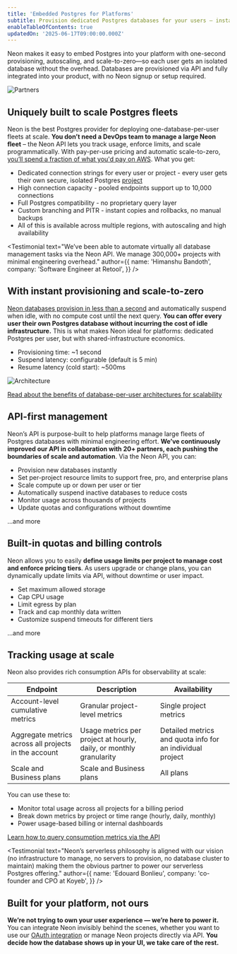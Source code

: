 ```yaml
---
title: 'Embedded Postgres for Platforms'
subtitle: Provision dedicated Postgres databases for your users — instantly, affordably, and at scale
enableTableOfContents: true
updatedOn: '2025-06-17T09:00:00.000Z'
---
```


Neon makes it easy to embed Postgres into your platform with one-second provisioning, autoscaling, and scale-to-zero—so each user gets an isolated database without the overhead. Databases are provisioned via API and fully integrated into your product, with no Neon signup or setup required.

![Partners](/images/pages/platforms/partners.jpg)

<CTA title="" description="Our Solutions Engineers have helped platforms like yours embed Postgres at scale. Tell us about your use case—we’ll help you design the right approach." buttonText="Meet with us" buttonUrl="/contact-sales" />

## Uniquely built to scale Postgres fleets

Neon is the best Postgres provider for deploying one-database-per-user fleets at scale. **You don’t need a DevOps team to manage a large Neon fleet** – the Neon API lets you track usage, enforce limits, and scale programmatically. With pay-per-use pricing and automatic scale-to-zero, [you’ll spend a fraction of what you'd pay on AWS](/cost-fleets). What you get:

- Dedicated connection strings for every user or project - every user gets their own secure, isolated Postgres [project](/docs/manage/projects)
- High connection capacity - pooled endpoints support up to 10,000 connections
- Full Postgres compatibility - no proprietary query layer
- Custom branching and PITR - instant copies and rollbacks, no manual backups
- All of this is available across multiple regions, with autoscaling and high availability

<Testimonial
text="We’ve been able to automate virtually all database management tasks via the Neon API. We manage 300,000+ projects with minimal engineering overhead."
author={{
name: 'Himanshu Bandoth',
company: 'Software Engineer at Retool',
}}
/>

## With instant provisioning and scale-to-zero

[Neon databases provision in less than a second](https://github.com/neondatabase/instant-postgres?tab=readme-ov-file#instant-postgres) and automatically suspend when idle, with no compute cost until the next query. **You can offer every user their own Postgres database without incurring the cost of idle infrastructure.** This is what makes Neon ideal for platforms: dedicated Postgres per user, but with shared-infrastructure economics.

- Provisioning time: ~1 second
- Suspend latency: configurable (default is 5 min)
- Resume latency (cold start): ~500ms

![Architecture](/images/pages/platforms/architecture.jpg)

[Read about the benefits of database-per-user architectures for scalability](/docs/use-cases/database-per-user#database-per-user)

## API-first management

Neon’s API is purpose-built to help platforms manage large fleets of Postgres databases with minimal engineering effort. **We’ve continuously improved our API in collaboration with 20+ partners, each pushing the boundaries of scale and automation**. Via the Neon API, you can:

- Provision new databases instantly
- Set per-project resource limits to support free, pro, and enterprise plans
- Scale compute up or down per user or tier
- Automatically suspend inactive databases to reduce costs
- Monitor usage across thousands of projects
- Update quotas and configurations without downtime

…and more

<MegaLink tag="Case Study" title="Retool uses the Neon API to manage over 300,000 databases with just one engineer — handling everything from provisioning to quota enforcement." url="/blog/how-retool-uses-retool-and-the-neon-api-to-manage-300k-postgres-databases" />

## Built-in quotas and billing controls

Neon allows you to easily **define usage limits per project to manage cost and enforce pricing tiers**. As users upgrade or change plans, you can dynamically update limits via API, without downtime or user impact.

- Set maximum allowed storage
- Cap CPU usage
- Limit egress by plan
- Track and cap monthly data written
- Customize suspend timeouts for different tiers

…and more

<MegaLink tag="Case Study" title="Koyeb’s Database Instance Types sets an example of how to use Neon’s quota controls to define compute, storage, write, and data transfer limits per plan." url="https://www.koyeb.com/docs/databases#database-instance-types" />

## Tracking usage at scale

Neon also provides rich consumption APIs for observability at scale:

| Endpoint                                             | Description                                                        | Availability                                              |
| ---------------------------------------------------- | ------------------------------------------------------------------ | --------------------------------------------------------- |
| Account-level cumulative metrics                     | Granular project-level metrics                                     | Single project metrics                                    |
| Aggregate metrics across all projects in the account | Usage metrics per project at hourly, daily, or monthly granularity | Detailed metrics and quota info for an individual project |
| Scale and Business plans                             | Scale and Business plans                                           | All plans                                                 |

You can use these to:

- Monitor total usage across all projects for a billing period
- Break down metrics by project or time range (hourly, daily, monthly)
- Power usage-based billing or internal dashboards

[Learn how to query consumption metrics via the API](/docs/guides/partner-consumption-metrics)

<Testimonial
text="Neon’s serverless philosophy is aligned with our vision (no infrastructure to manage, no servers to provision, no database cluster to maintain) making them the obvious partner to power our serverless Postgres offering."
author={{
name: 'Edouard Bonlieu',
company: 'co-founder and CPO at Koyeb',
}}
/>

## Built for your platform, not ours

**We’re not trying to own your user experience — we’re here to power it.** You can integrate Neon invisibly behind the scenes, whether you want to use our [OAuth integration](/docs/guides/oauth-integration) or manage Neon projects directly via API. **You decide how the database shows up in your UI, we take care of the rest.**

<CTA title="Let us help you launch" description="We’re happy to support proof-of-concepts, provide technical guidance, and share best practices from other platforms." theme="column" buttonText="Talk to us" buttonUrl="/contact-sales" linkText="Explore the API" linkUrl="/docs/reference/api-reference" />
